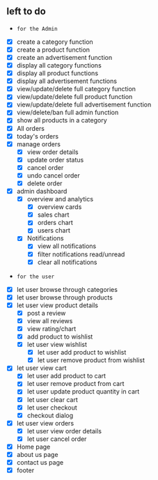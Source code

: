 ## left to do

- `for the Admin`
- [x] create a category function
- [x] create a product function
- [x] create an advertisement function
- [x] display all category functions
- [x] display all product functions
- [x] display all advertisement functions
- [x] view/update/delete full category function
- [x] view/update/delete full product function
- [x] view/update/delete full advertisement function
- [x] view/delete/ban full admin function
- [x] show all products in a category
- [x] All orders
- [x] today's orders
- [x] manage orders
    - [x] view order details
    - [x] update order status
    - [x] cancel order
    - [x] undo cancel order
    - [x] delete order
- [x] admin dashboard
    - [x] overview and analytics
        - [x] overview cards
        - [x] sales chart
        - [x] orders chart
        - [x] users chart
    - [x] Notifications
        - [x] view all notifications
        - [x] filter notifications read/unread
        - [x] clear all notifications

- `for the user`
- [x] let user browse through categories
- [x] let user browse through products
- [x] let user view product details
    - [x] post a review
    - [x] view all reviews
    - [x] view rating/chart
    - [x] add product to wishlist
    - [x] let user view wishlist
        - [x] let user add product to wishlist
        - [x] let user remove product from wishlist
- [x] let user view cart
    - [x] let user add product to cart
    - [x] let user remove product from cart
    - [x] let user update product quantity in cart
    - [x] let user clear cart
    - [x] let user checkout
    - [x] checkout dialog
- [x] let user view orders
    - [x] let user view order details
    - [x] let user cancel order
- [x] Home page
- [x] about us page
- [x] contact us page
- [x] footer